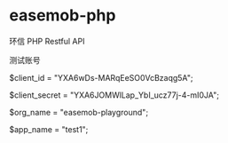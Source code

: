 # easemob-php
环信 PHP Restful API

测试账号

$client_id		  = "YXA6wDs-MARqEeSO0VcBzaqg5A";

$client_secret 	= "YXA6JOMWlLap_YbI_ucz77j-4-mI0JA";

$org_name		    = "easemob-playground";

$app_name		    = "test1";
